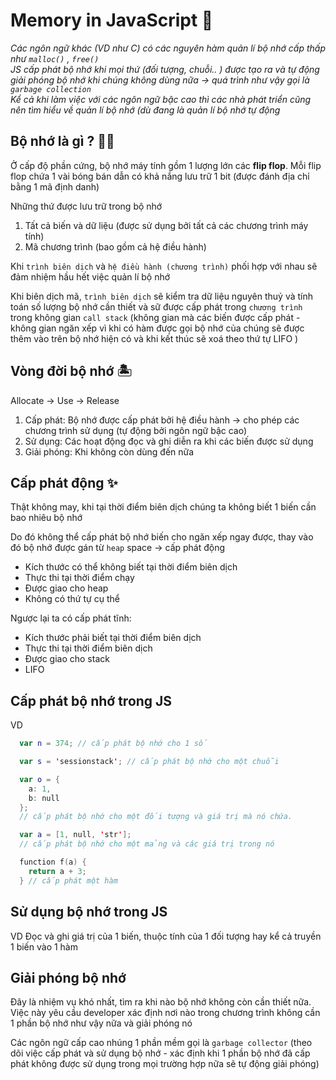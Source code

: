# Memory in JavaScript 🤔

*Các ngôn ngữ khác (VD như C) có các nguyên hàm quản lí bộ nhớ cấp thấp như `malloc()` , `free()` <br>
JS cấp phát bộ nhớ khi mọi thứ (đối tượng, chuỗi.. ) được tạo ra và tự động giải phóng bộ nhớ khi chúng không dùng nữa -> quá trình như vậy gọi là `garbage collection`<br>
Kể cả khi làm việc với các ngôn ngữ bậc cao thì các nhà phát triển cũng nên tìm hiểu về quản lí bộ nhớ (dù đang là quản lí bộ nhớ tự động*

## Bộ nhớ là gì ? 🤷‍♀️
Ở cấp độ phần cứng, bộ nhớ máy tính gồm 1 lượng lớn các **flip flop**. Mỗi flip flop chứa 1 vài bóng bán dẫn có khả nắng lưu trữ 1 bit (được đánh địa chỉ bằng 1 mã định danh)

Những thứ được lưu trữ trong bộ nhớ 
1. Tất cả biến và dữ liệu (được sử dụng bởi tất cả các chương trình máy tính)
2. Mã chương trình (bao gồm cả hệ điều hành)

Khi `trình biên dịch` và `hệ điều hành (chương trình)` phối hợp với nhau sẽ đảm nhiệm hầu hết việc quản lí bộ nhớ

Khi biên dịch mã, `trình biên dịch` sẽ kiểm tra dữ liệu nguyên thuỷ và tính toán số lượng bộ nhớ cần thiết và sữ được cấp phát trong `chương trình` trong không gian `call stack` (không gian mà các biến được cấp phát - không gian ngăn xếp vì khi có hàm được gọi bộ nhớ của chúng sẽ được thêm vào trên bộ nhớ hiện có và khi kết thúc sẽ xoá theo thứ tự LIFO )

## Vòng đời bộ nhớ 🏝️
Allocate -> Use -> Release 
1. Cấp phát: Bộ nhớ được cấp phát bởi hệ điều hành -> cho phép các chương trình sử dụng (tự động bởi ngôn ngữ bậc cao)
2. Sử dụng: Các hoạt động đọc và ghi diễn ra khi các biến được sử dụng
3. Giải phóng: Khi không còn dùng đến nữa

## Cấp phát động ✨
Thật không may, khi tại thời điểm biên dịch chúng ta không biết 1 biến cần bao nhiêu bộ nhớ

Do đó không thể cấp phát bộ nhớ biến cho ngăn xếp ngay được, thay vào đó bộ nhớ được gán từ `heap` space -> cấp phát động 

- Kích thước có thể không biết tại thời điểm biên dịch
- Thực thi tại thời điểm chạy
- Được giao cho heap
- Không có thứ tự cụ thể

Ngược lại ta có cấp phát tĩnh: 

- Kích thước phải biết tại thời điểm biên dịch
-  Thực thi tại thời điểm biên dịch
-  Được giao cho stack
-  LIFO
  
## Cấp phát bộ nhớ trong JS
VD 
```swift
  var n = 374; // cấp phát bộ nhớ cho 1 số

  var s = 'sessionstack'; // cấp phát bộ nhớ cho một chuỗi

  var o = {
    a: 1,
    b: null
  };
  // cấp phát bộ nhớ cho một đối tượng và giá trị mà nó chứa.

  var a = [1, null, 'str'];
  // cấp phát bộ nhớ cho một mảng và các giá trị trong nó

  function f(a) {
    return a + 3;
  } // cấp phát một hàm
```

## Sử dụng bộ nhớ trong JS 
VD Đọc và ghi giá trị của 1 biến, thuộc tính của 1 đối tượng hay kể cả truyền 1 biến vào 1 hàm 

## Giải phóng bộ nhớ 
Đây là nhiệm vụ khó nhất, tìm ra khi nào bộ nhớ không còn cần thiết nữa. Việc này yêu cầu developer xác định nơi nào trong chương trình không cần 1 phần bộ nhớ như vậy nữa và giải phóng nó

Các ngôn ngữ cấp cao nhúng 1 phần mềm gọi là `garbage collector` (theo dõi việc cấp phát và sử dụng bộ nhớ - xác định khi 1 phần bộ nhớ đã cấp phát không được sử dụng trong mọi trường hợp nữa sẽ tự động giải phóng)


